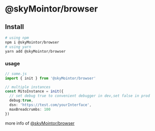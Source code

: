 # @skyMointor/browser


## Install

```bash
# using npm
npm i @skyMointor/browser
# using yarn
yarn add @skyMointor/browser
```

### usage

```typescript
// some.js
import { init } from '@skyMointor/browser'

// multiple instances
const MitoInstance = init({
  // set debug true to convenient debugger in dev,set false in prod
  debug:true,
  dsn: 'https://test.com/yourInterface',
  maxBreadcrumbs: 100
})
```

more info of [@skyMointor/browser](https://skyMointor.github.io/mito-doc/#/sdk/guide/browser)

